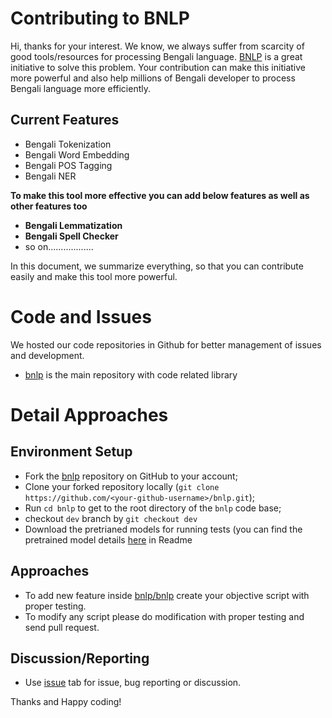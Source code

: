 # Contributing to BNLP

Hi, thanks for your interest. We know, we always suffer from scarcity of good tools/resources for processing Bengali language. 
[BNLP](https://github.com/sagorbrur/bnlp) is a great initiative to solve this problem.
Your contribution can make this initiative more powerful and also help millions of Bengali developer to process Bengali language
more efficiently. 

## Current Features
* Bengali Tokenization
* Bengali Word Embedding
* Bengali POS Tagging
* Bengali NER

**To make this tool more effective you can add below features as well as other features too**

* **Bengali Lemmatization**
* **Bengali Spell Checker**
* so on.................. 



In this document, we summarize everything, so that you can contribute easily and make this tool more powerful.

# Code and Issues

We hosted our code repositories in Github for better management of issues and development.

* [bnlp](https://github.com/sagorbrur/bnlp) is the main repository with code related library

# Detail Approaches

## Environment Setup

- Fork the [bnlp](https://github.com/sagorbrur/bnlp) repository on GitHub
  to your account;
- Clone your forked repository locally
  (`git clone https://github.com/<your-github-username>/bnlp.git`);
- Run `cd bnlp` to get to the root directory of the `bnlp` code base;
- checkout `dev` branch by `git checkout dev`
- Download the pretrianed models for running tests
  (you can find the pretrained model details [here](https://github.com/sagorbrur/bnlp) in Readme

## Approaches

* To add new feature inside [bnlp/bnlp](https://github.com/sagorbrur/bnlp/tree/master/bnlp) create your objective script with proper testing.
* To modify any script please do modification with proper testing and send pull request.

## Discussion/Reporting
* Use [issue](https://github.com/sagorbrur/bnlp/issues) tab for issue, bug reporting or discussion.

Thanks and Happy coding!
